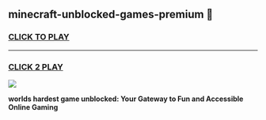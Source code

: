 
## minecraft-unblocked-games-premium 👋
<h3>
<a href="https://premium.freeplayer.one?title=minecraft-unblocked-games-premium&ref=14F">CLICK TO PLAY</a></h3>
<hr>

<h3>
<a href="https://premium.freeplayer.one?title=minecraft-unblocked-games-premium&ref=14F">CLICK 2 PLAY</a>
  
</h3>

<a href="https://premium.freeplayer.one?title=minecraft-unblocked-games-premium&ref=12F/"><img src="https://clearcache.store/games.png"></a>


**worlds hardest game unblocked: Your Gateway to Fun and Accessible Online Gaming**
